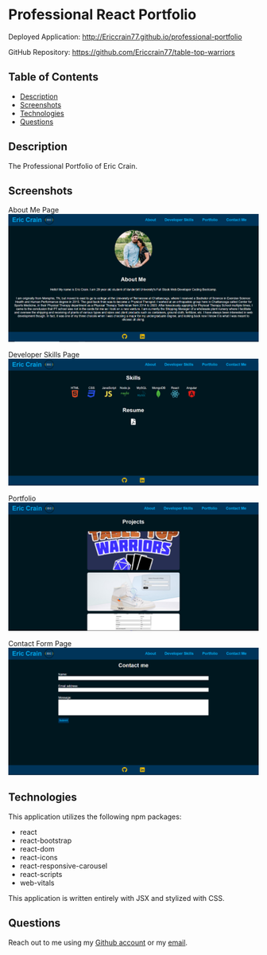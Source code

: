 # Professional React Portfolio

Deployed Application: http://Ericcrain77.github.io/professional-portfolio

GitHub Repository: https://github.com/Ericcrain77/table-top-warriors

## Table of Contents
* [Description](#description)
* [Screenshots](#screenshots)
* [Technologies](#technologies)
* [Questions](#questions)

## Description
The Professional Portfolio of Eric Crain.

## Screenshots
About Me Page
![About Me Page](src/assets/images/About-Me.png)

Developer Skills Page
![Developer Skills Page](src/assets/images/Dev-Skills.png)

Portfolio
![Portfolio](src/assets/images/Portfolio.png)

Contact Form Page
![Contact Form Page](src/assets/images/Contact-Form.png)

## Technologies
This application utilizes the following npm packages:
* react
* react-bootstrap
* react-dom
* react-icons
* react-responsive-carousel
* react-scripts
* web-vitals

This application is written entirely with JSX and stylized with CSS.

## Questions
Reach out to me using my [Github account](https://github.com/Ericcrain77) or my [email](ericcrain77@gmail.com).